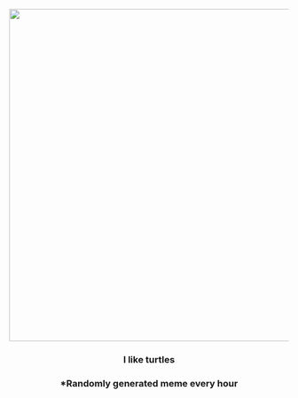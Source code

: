 <p align="center">
        <img src="https://i.redd.it/mqzf3bl4bav81.jpg" width="600" height="600">
        </p>
        <h3 align="center">I like turtles</h3>
        <h3 align="center">*Randomly generated meme every hour</h3>
    